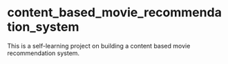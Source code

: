 # content_based_movie_recommendation_system
This is a self-learning project on building a content based movie recommendation system.
